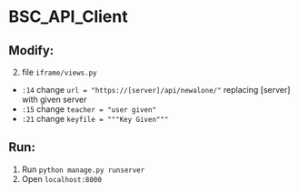 # BSC_API_Client

## Modify:

2. file ```iframe/views.py```
  + ```:14``` change ```url = "https://[server]/api/newalone/"``` replacing [server] with given server
  + ```:15``` change ```teacher = "user given"```
  + ```:21``` change ```keyfile = """Key Given"""```

## Run:

1. Run ```python manage.py runserver```
2. Open ```localhost:8000```
